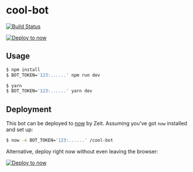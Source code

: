 # cool-bot

[![Build Status](https://travis-ci.org//cool-bot.svg?branch=master)](https://travis-ci.org//cool-bot)

[![Deploy to now](https://deploy.now.sh/static/button.svg)](https://deploy.now.sh/?repo=https://github.com//cool-bot)

## Usage

```sh
$ npm install
$ BOT_TOKEN='123:......' npm run dev
```

```sh
$ yarn
$ BOT_TOKEN='123:......' yarn dev
```

## Deployment

This bot can be deployed to [now](https://zeit.co/now) by Zeit.
Assuming you've got `now` installed and set up:

```sh
$ now -e BOT_TOKEN='123:......' /cool-bot
```

Alternative, deploy right now without even leaving the browser:

[![Deploy to now](https://deploy.now.sh/static/button.svg)](https://deploy.now.sh/?repo=https://github.com//cool-bot)
